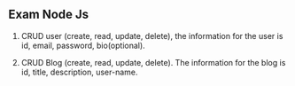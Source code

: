 ## Exam Node Js
1. CRUD user (create, read, update, delete), the information for the user is id, email, password, bio(optional).
   
2. CRUD Blog (create, read, update, delete). The information for the blog is id, title, description, user-name.
